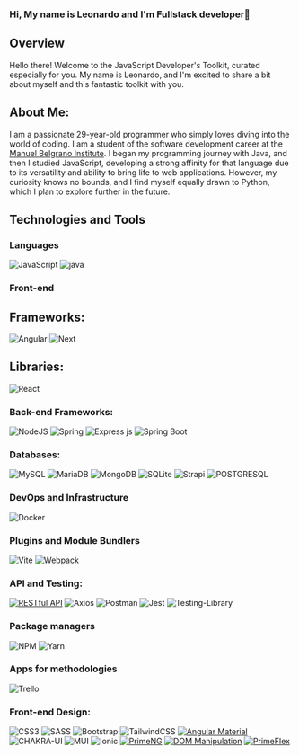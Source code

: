 ### Hi, My name is Leonardo and I'm Fullstack developer👋

## Overview

Hello there! Welcome to the JavaScript Developer's Toolkit, curated especially for you. My name is Leonardo, and I'm excited to share a bit about myself and this fantastic toolkit with you.

About Me:
--------------
I am a passionate 29-year-old programmer who simply loves diving into the world of coding. I am a student of the software development career at the <a href="https://www.iesmb.edu.ar/bel/" target="_blank">Manuel Belgrano Institute</a>. I began my programming journey with Java, and then I studied JavaScript, developing a strong affinity for that language due to its versatility and ability to bring life to web applications. However, my curiosity knows no bounds, and I find myself equally drawn to Python, which I plan to explore further in the future.

## Technologies and Tools
### Languages

![JavaScript](https://img.shields.io/badge/javascript-%23323330.svg?style=for-the-badge&logo=javascript&logoColor=%23F7DF1E)
![java](https://img.shields.io/badge/Java-ED8B00?style=for-the-badge&logo=openjdk&logoColor=white)

### Front-end 
## Frameworks:
![Angular](https://img.shields.io/badge/angular-%23DD0031.svg?style=for-the-badge&logo=angular&logoColor=white) ![Next](https://img.shields.io/badge/Next.js-000?logo=nextdotjs&logoColor=fff&style=for-the-badge)
## Libraries:
![React](https://img.shields.io/badge/react-%2320232a.svg?style=for-the-badge&logo=react&logoColor=%2361DAFB)

### Back-end Frameworks:

![NodeJS](https://img.shields.io/badge/node.js-6DA55F?style=for-the-badge&logo=node.js&logoColor=white) ![Spring](https://img.shields.io/badge/Spring-6DB33F?style=for-the-badge&logo=spring&logoColor=white) ![Express js](https://img.shields.io/badge/Express%20js-000000?style=for-the-badge&logo=express&logoColor=white) ![Spring Boot](https://img.shields.io/badge/Spring_Boot-F2F4F9?style=for-the-badge&logo=spring-boot)

### Databases:
  
![MySQL](https://img.shields.io/badge/mysql-%2300f.svg?style=for-the-badge&logo=mysql&logoColor=white) ![MariaDB](https://img.shields.io/badge/MariaDB-003545?style=for-the-badge&logo=mariadb&logoColor=white)
![MongoDB](https://img.shields.io/badge/MongoDB-%234ea94b.svg?style=for-the-badge&logo=mongodb&logoColor=white) ![SQLite](https://img.shields.io/badge/sqlite-%2307405e.svg?style=for-the-badge&logo=sqlite&logoColor=white) ![Strapi](https://img.shields.io/badge/strapi-%232E7EEA.svg?style=for-the-badge&logo=strapi&logoColor=white) ![POSTGRESQL](https://img.shields.io/badge/PostgreSQL-316192?style=for-the-badge&logo=postgresql&logoColor=white)

### DevOps and Infrastructure

![Docker](https://img.shields.io/badge/Docker-2CA5E0?style=for-the-badge&logo=docker&logoColor=white)

### Plugins and Module Bundlers

![Vite](https://img.shields.io/badge/vite-%23646CFF.svg?style=for-the-badge&logo=vite&logoColor=white) ![Webpack](https://img.shields.io/badge/webpack-%238DD6F9.svg?style=for-the-badge&logo=webpack&logoColor=black)

### API and Testing:
[![RESTful API](https://img.shields.io/badge/RESTful-API-blue)](https://restfulapi.net/)
![Axios](https://img.shields.io/badge/axios-671ddf?&style=for-the-badge&logo=axios&logoColor=white)
![Postman](https://img.shields.io/badge/Postman-FF6C37?style=for-the-badge&logo=postman&logoColor=white) ![Jest](https://img.shields.io/badge/-jest-%23C21325?style=for-the-badge&logo=jest&logoColor=white) ![Testing-Library](https://img.shields.io/badge/-TestingLibrary-%23E33332?style=for-the-badge&logo=testing-library&logoColor=white)

### Package managers

![NPM](https://img.shields.io/badge/NPM-%23CB3837.svg?style=for-the-badge&logo=npm&logoColor=white) ![Yarn](https://img.shields.io/badge/yarn-%232C8EBB.svg?style=for-the-badge&logo=yarn&logoColor=white)

### Apps for methodologies

![Trello](https://img.shields.io/badge/Trello-%23026AA7.svg?style=for-the-badge&logo=Trello&logoColor=white)

### Front-end Design:

![CSS3](https://img.shields.io/badge/css3-%231572B6.svg?style=for-the-badge&logo=css3&logoColor=white) ![SASS](https://img.shields.io/badge/SASS-hotpink.svg?style=for-the-badge&logo=SASS&logoColor=white)
![Bootstrap](https://img.shields.io/badge/bootstrap-%238511FA.svg?style=for-the-badge&logo=bootstrap&logoColor=white) ![TailwindCSS](https://img.shields.io/badge/tailwindcss-%2338B2AC.svg?style=for-the-badge&logo=tailwind-css&logoColor=white)
[![Angular Material](https://img.shields.io/badge/Angular%20Material-v11-orange)](https://material.angular.io/)
![CHAKRA-UI](https://img.shields.io/badge/Chakra--UI-319795?style=for-the-badge&logo=chakra-ui&logoColor=white)
![MUI](https://img.shields.io/badge/MUI-%230081CB.svg?style=for-the-badge&logo=mui&logoColor=white) ![Ionic](https://img.shields.io/badge/Ionic-%233880FF.svg?style=for-the-badge&logo=Ionic&logoColor=white) 
[![PrimeNG](https://img.shields.io/badge/PrimeNG-v16-blue)](https://www.primefaces.org/primeng-v16-lts/badge)
[![DOM Manipulation](https://img.shields.io/badge/DOM-Manipulation-brightgreen)](https://developer.mozilla.org/en-US/docs/Web/API/Document_Object_Model)
[![PrimeFlex](https://img.shields.io/badge/PrimeFlex-v3-blue)](https://www.primefaces.org/primeflex)
